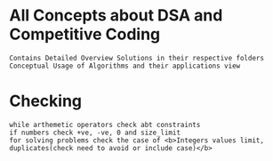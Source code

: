 # All Concepts about DSA and Competitive Coding
    Contains Detailed Overview Solutions in their respective folders
    Conceptual Usage of Algorithms and their applications view
    
# Checking
    while arthemetic operators check abt constraints
    if numbers check +ve, -ve, 0 and size_limit
    for solving problems check the case of <b>Integers values limit, duplicates(check need to avoid or include case)</b>
	    
